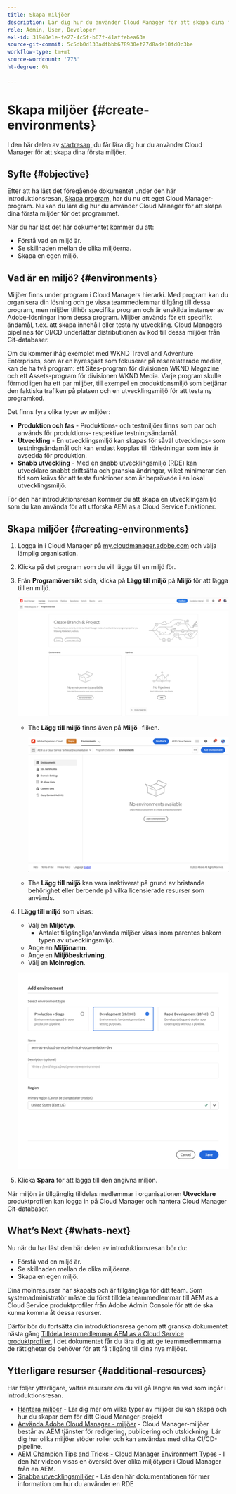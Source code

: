 ```yaml
---
title: Skapa miljöer
description: Lär dig hur du använder Cloud Manager för att skapa dina första miljöer.
role: Admin, User, Developer
exl-id: 31940e1e-fe27-4c5f-b67f-41affebea63a
source-git-commit: 5c5db0d133adfbbb678930ef27d8ade10fd0c3be
workflow-type: tm+mt
source-wordcount: '773'
ht-degree: 0%

---
```


# Skapa miljöer {#create-environments}

I den här delen av [startresan,](overview.md) du får lära dig hur du använder Cloud Manager för att skapa dina första miljöer.

## Syfte {#objective}

Efter att ha läst det föregående dokumentet under den här introduktionsresan, [Skapa program,](create-program.md) har du nu ett eget Cloud Manager-program. Nu kan du lära dig hur du använder Cloud Manager för att skapa dina första miljöer för det programmet.

När du har läst det här dokumentet kommer du att:

* Förstå vad en miljö är.
* Se skillnaden mellan de olika miljöerna.
* Skapa en egen miljö.

## Vad är en miljö? {#environments}

Miljöer finns under program i Cloud Managers hierarki. Med program kan du organisera din lösning och ge vissa teammedlemmar tillgång till dessa program, men miljöer tillhör specifika program och är enskilda instanser av Adobe-lösningar inom dessa program. Miljöer används för ett specifikt ändamål, t.ex. att skapa innehåll eller testa ny utveckling. Cloud Managers pipelines för CI/CD underlättar distributionen av kod till dessa miljöer från Git-databaser.

Om du kommer ihåg exemplet med WKND Travel and Adventure Enterprises, som är en hyresgäst som fokuserar på reserelaterade medier, kan de ha två program: ett Sites-program för divisionen WKND Magazine och ett Assets-program för divisionen WKND Media. Varje program skulle förmodligen ha ett par miljöer, till exempel en produktionsmiljö som betjänar den faktiska trafiken på platsen och en utvecklingsmiljö för att testa ny programkod.

Det finns fyra olika typer av miljöer:

* **Produktion och fas** - Produktions- och testmiljöer finns som par och används för produktions- respektive testningsändamål.
* **Utveckling** - En utvecklingsmiljö kan skapas för såväl utvecklings- som testningsändamål och kan endast kopplas till rörledningar som inte är avsedda för produktion.
* **Snabb utveckling** - Med en snabb utvecklingsmiljö (RDE) kan utvecklare snabbt driftsätta och granska ändringar, vilket minimerar den tid som krävs för att testa funktioner som är beprövade i en lokal utvecklingsmiljö.

För den här introduktionsresan kommer du att skapa en utvecklingsmiljö som du kan använda för att utforska AEM as a Cloud Service funktioner.

## Skapa miljöer {#creating-environments}

1. Logga in i Cloud Manager på [my.cloudmanager.adobe.com](https://my.cloudmanager.adobe.com/) och välja lämplig organisation.

1. Klicka på det program som du vill lägga till en miljö för.

1. Från **Programöversikt** sida, klicka på **Lägg till miljö** på **Miljö** för att lägga till en miljö.

   ![Miljökort](/help/implementing/cloud-manager/assets/no-environments.png)

   * The **Lägg till miljö** finns även på **Miljö** -fliken.

      ![Fliken Miljö](/help/implementing/cloud-manager/assets/environments-tab.png)

   * The **Lägg till miljö** kan vara inaktiverat på grund av bristande behörighet eller beroende på vilka licensierade resurser som används.

1. I **Lägg till miljö** som visas:

   * Välj en **Miljötyp**.
      * Antalet tillgängliga/använda miljöer visas inom parentes bakom typen av utvecklingsmiljö.
   * Ange en **Miljönamn**.
   * Ange en **Miljöbeskrivning**.
   * Välj en **Molnregion**.

   ![Dialogrutan Lägg till miljö](/help/implementing/cloud-manager/assets/add-environment2.png)

1. Klicka **Spara** för att lägga till den angivna miljön.

När miljön är tillgänglig tilldelas medlemmar i organisationen **Utvecklare** produktprofilen kan logga in på Cloud Manager och hantera Cloud Manager Git-databaser.

## What’s Next {#whats-next}

Nu när du har läst den här delen av introduktionsresan bör du:

* Förstå vad en miljö är.
* Se skillnaden mellan de olika miljöerna.
* Skapa en egen miljö.

Dina molnresurser har skapats och är tillgängliga för ditt team. Som systemadministratör måste du först tilldela teammedlemmar till AEM as a Cloud Service produktprofiler från Adobe Admin Console för att de ska kunna komma åt dessa resurser.

Därför bör du fortsätta din introduktionsresa genom att granska dokumentet nästa gång [Tilldela teammedlemmar AEM as a Cloud Service produktprofiler.](assign-profiles-aem.md)  I det dokumentet får du lära dig att ge teammedlemmarna de rättigheter de behöver för att få tillgång till dina nya miljöer.

## Ytterligare resurser {#additional-resources}

Här följer ytterligare, valfria resurser om du vill gå längre än vad som ingår i introduktionsresan.

* [Hantera miljöer](/help/implementing/cloud-manager/manage-environments.md) - Lär dig mer om vilka typer av miljöer du kan skapa och hur du skapar dem för ditt Cloud Manager-projekt
* [Använda Adobe Cloud Manager - miljöer](https://experienceleague.adobe.com/docs/experience-manager-learn/cloud-service/cloud-manager/environments.html) - Cloud Manager-miljöer består av AEM tjänster för redigering, publicering och utskickning. Lär dig hur olika miljöer stöder roller och kan användas med olika CI/CD-pipeline.
* [AEM Champion Tips and Tricks - Cloud Manager Environment Types](https://experienceleague.adobe.com/docs/experience-manager-learn/cloud-service/expert-resources/aem-champions/environment-types.md) - I den här videon visas en översikt över olika miljötyper i Cloud Manager från en AEM.
* [Snabba utvecklingsmiljöer](/help/implementing/developing/introduction/rapid-development-environments.md) - Läs den här dokumentationen för mer information om hur du använder en RDE
